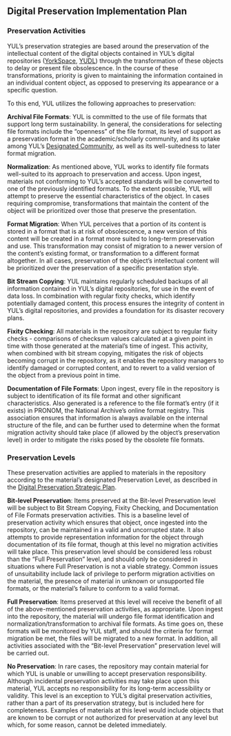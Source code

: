 ## Digital Preservation Implementation Plan

### Preservation Activities

YUL’s preservation strategies are based around the preservation of the intellectual content of the digital objects contained in YUL’s digital repositories ([YorkSpace](http://yorkspace.library.yorku.ca), [YUDL](http://digital.library.yorku.ca)) through the transformation of these objects to delay or present file obsolescence. In the course of these transformations, priority is given to maintaining the information contained in an individual content object, as opposed to preserving its appearance or a specific question.

To this end, YUL utilizes the following approaches to preservation:

**Archival File Formats**: YUL is committed to the use of file formats that support long term sustainability. In general, the considerations for selecting file formats include the “openness” of the file format, its level of support as a preservation format in the academic/scholarly community, and its uptake among YUL’s [Designated Community](http://digital.library.yorku.ca/content/digital-preservation-designated-community-definition), as well as its well-suitedness to later format migration.

**Normalization**: As mentioned above, YUL works to identify file formats well-suited to its approach to preservation and access. Upon ingest, materials not conforming to YUL’s accepted standards will be converted to one of the previously identified formats. To the extent possible, YUL will attempt to preserve the essential characteristics of the object. In cases requiring compromise, transformations that maintain the content of the object will be prioritized over those that preserve the presentation.

**Format Migration**: When YUL perceives that a portion of its content is stored in a format that is at risk of obsolescence, a new version of this content will be created in a format more suited to long-term preservation and use. This transformation may consist of migration to a newer version of the content’s existing format, or transformation to a different format altogether. In all cases, preservation of the object’s intellectual content will be prioritized over the preservation of a specific presentation style.

**Bit Stream Copying**: YUL maintains regularly scheduled backups of all information contained in YUL’s digital repositories, for use in the event of data loss. In combination with regular fixity checks, which identify potentially damaged content, this process ensures the integrity of content in YUL’s digital repositories, and provides a foundation for its disaster recovery plans.

**Fixity Checking**: All materials in the repository are subject to regular fixity checks - comparisons of checksum values calculated at a given point in time with those generated at the material’s time of ingest. This activity, when combined with bit stream copying, mitigates the risk of objects becoming corrupt in the repository, as it enables the repository managers to identify damaged or corrupted content, and to revert to a valid version of the object from a previous point in time.

**Documentation of File Formats**: Upon ingest, every file in the repository is subject to identification of its file format and other significant characteristics. Also generated is a reference to the file format’s entry (if it exists) in PRONOM, the National Archive’s online format registry. This association ensures that information is always available on the internal structure of the file, and can be further used to determine when the format migration activity should take place (if allowed by the object’s preservation level) in order to mitigate the risks posed by the obsolete file formats.

### Preservation Levels

These preservation activities are applied to materials in the repository according to the material’s designated Preservation Level, as described in the [Digital Preservation Strategic Plan](http://digital.library.yorku.ca/content/digital-preservation-strategic-plan).

**Bit-level Preservation**: Items preserved at the Bit-level Preservation level will be subject to Bit Stream Copying, Fixity Checking, and Documentation of File Formats preservation activities. This is a baseline level of preservation activity which ensures that object, once ingested into the repository, can be maintained in a valid and uncorrupted state. It also attempts to provide representation information for the object through documentation of its file format, though at this level no migration activities will take place. This preservation level should be considered less robust than the “Full Preservation” level, and should only be considered in situations where Full Preservation is not a viable strategy. Common issues of unsuitability include lack of privilege to perform migration activities on the material, the presence of material in unknown or unsupported file formats, or the material’s failure to conform to a valid format.

**Full Preservation**: Items preserved at this level will receive the benefit of all of the above-mentioned preservation activities, as appropriate. Upon ingest into the repository, the material will undergo file format identification and normalization/transformation to archival file formats. As time goes on, these formats will be monitored by YUL staff, and should the criteria for format migration be met, the files will be migrated to a new format. In addition, all activities associated with the “Bit-level Preservation” preservation level will be carried out.

**No Preservation**: In rare cases, the repository may contain material for which YUL is unable or unwilling to accept preservation responsibility. Although incidental preservation activities may take place upon this material, YUL accepts no responsibility for its long-term accessibility or validity. This level is an exception to YUL’s digital preservation activities, rather than a part of its preservation strategy, but is included here for completeness. Examples of materials at this level would include objects that are known to be corrupt or not authorized for preservation at any level but which, for some reason, cannot be deleted immediately.
